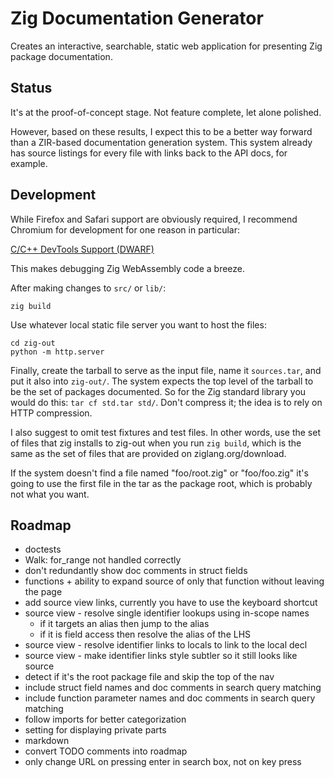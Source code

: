 # Zig Documentation Generator

Creates an interactive, searchable, static web application for presenting Zig
package documentation.

## Status

It's at the proof-of-concept stage. Not feature complete, let alone polished.

However, based on these results, I expect this to be a better way forward than
a ZIR-based documentation generation system. This system already has source
listings for every file with links back to the API docs, for example.

## Development

While Firefox and Safari support are obviously required, I recommend Chromium
for development for one reason in particular:

[C/C++ DevTools Support (DWARF)](https://chromewebstore.google.com/detail/cc++-devtools-support-dwa/pdcpmagijalfljmkmjngeonclgbbannb)

This makes debugging Zig WebAssembly code a breeze.

After making changes to `src/` or `lib/`:

```
zig build
```

Use whatever local static file server you want to host the files:

```
cd zig-out
python -m http.server
```

Finally, create the tarball to serve as the input file, name it `sources.tar`,
and put it also into `zig-out/`. The system expects the top level of the
tarball to be the set of packages documented. So for the Zig standard library
you would do this: `tar cf std.tar std/`. Don't compress it; the idea is to
rely on HTTP compression.

I also suggest to omit test fixtures and test files. In other words, use the
set of files that zig installs to zig-out when you run `zig build`, which is
the same as the set of files that are provided on ziglang.org/download.

If the system doesn't find a file named "foo/root.zig" or "foo/foo.zig" it's going
to use the first file in the tar as the package root, which is probably not
what you want.

## Roadmap

* doctests
* Walk: for_range not handled correctly
* don't redundantly show doc comments in struct fields
* functions + ability to expand source of only that function without leaving the page
* add source view links, currently you have to use the keyboard shortcut
* source view - resolve single identifier lookups using in-scope names
  - if it targets an alias then jump to the alias
  - if it is field access then resolve the alias of the LHS
* source view - resolve identifier links to locals to link to the local decl
* source view - make identifier links style subtler so it still looks like source
* detect if it's the root package file and skip the top of the nav
* include struct field names and doc comments in search query matching
* include function parameter names and doc comments in search query matching
* follow imports for better categorization
* setting for displaying private parts
* markdown
* convert TODO comments into roadmap
* only change URL on pressing enter in search box, not on key press
